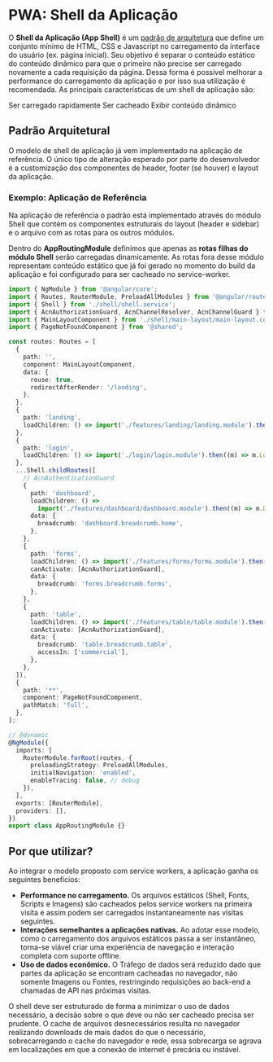 # PWA: Shell da Aplicação

O **Shell da Aplicação (App Shell)** é um [padrão de arquitetura](https://pt.wikipedia.org/wiki/Padr%C3%A3o_de_arquitetura) que define um conjunto mínimo de HTML, CSS e Javascript no carregamento da interface do usuário (ex. página inicial). Seu objetivo é separar o conteúdo estático do conteúdo dinâmico para que o primeiro não precise ser carregado novamente a cada requisição da página. Dessa forma é possível melhorar a performance do carregamento da aplicação e por isso sua utilização é recomendada. As principais características de um shell de aplicação são:

Ser carregado rapidamente
Ser cacheado
Exibir conteúdo dinâmico

## Padrão Arquitetural

O modelo de shell de aplicação já vem implementado na aplicação de referência. O único tipo de alteração esperado por parte do desenvolvedor é a customização dos componentes de header, footer (se houver) e layout da aplicação.

### Exemplo: Aplicação de Referência

Na aplicação de referência o padrão está implementado através do módulo Shell que contém os componentes estruturais do layout (header e sidebar) e o arquivo com as rotas para os outros módulos.

Dentro do **AppRoutingModule** definimos que apenas as **rotas filhas do módulo Shell** serão carregadas dinamicamente. As rotas fora desse módulo representam conteúdo estático que já foi gerado no momento do build da aplicação e foi configurado para ser cacheado no service-worker.

```ts
import { NgModule } from '@angular/core';
import { Routes, RouterModule, PreloadAllModules } from '@angular/router';
import { Shell } from './shell/shell.service';
import { AcnAuthorizationGuard, AcnChannelResolver, AcnChannelGuard } from '@acn/angular';
import { MainLayoutComponent } from './shell/main-layout/main-layout.component';
import { PageNotFoundComponent } from '@shared';

const routes: Routes = [
  {
    path: '',
    component: MainLayoutComponent,
    data: {
      reuse: true,
      redirectAfterRender: '/landing',
    },
  },
  {
    path: 'landing',
    loadChildren: () => import('./features/landing/landing.module').then((m) => m.LandingModule),
  },
  {
    path: 'login',
    loadChildren: () => import('./login/login.module').then((m) => m.LoginModule),
  },
  ...Shell.childRoutes([
    // AcnAuthenticationGuard
    {
      path: 'dashboard',
      loadChildren: () =>
        import('./features/dashboard/dashboard.module').then((m) => m.DashboardModule),
      data: {
        breadcrumb: 'dashboard.breadcrumb.home',
      },
    },
    {
      path: 'forms',
      loadChildren: () => import('./features/forms/forms.module').then((m) => m.FormsModule),
      canActivate: [AcnAuthorizationGuard],
      data: {
        breadcrumb: 'forms.breadcrumb.forms',
      },
    },
    {
      path: 'table',
      loadChildren: () => import('./features/table/table.module').then((m) => m.TableModule),
      canActivate: [AcnAuthorizationGuard],
      data: {
        breadcrumb: 'table.breadcrumb.table',
        accessIn: ['commercial'],
      },
    },
  ]),
  {
    path: '**',
    component: PageNotFoundComponent,
    pathMatch: 'full',
  },
];

// @dynamic
@NgModule({
  imports: [
    RouterModule.forRoot(routes, {
      preloadingStrategy: PreloadAllModules,
      initialNavigation: 'enabled',
      enableTracing: false, // debug
    }),
  ],
  exports: [RouterModule],
  providers: [],
})
export class AppRoutingModule {}
```

## Por que utilizar?

Ao integrar o modelo proposto com service workers, a aplicação ganha os seguintes benefícios:

- **Performance no carregamento.** Os arquivos estáticos (Shell, Fonts, Scripts e Imagens) são cacheados pelos service workers na primeira visita e assim podem ser carregados instantaneamente nas visitas seguintes.
- **Interações semelhantes a aplicações nativas.** Ao adotar esse modelo, como o carregamento dos arquivos estáticos passa a ser instantâneo, torna-se viável criar uma experiência de navegação e interação completa com suporte offline.
- **Uso de dados econômico.** O Tráfego de dados será reduzido dado que partes da aplicação se encontram cacheadas no navegador, não somente Imagens ou Fontes, restringindo requisições ao back-end a chamadas de API nas próximas visitas.

O shell deve ser estruturado de forma a minimizar o uso de dados necessário, a decisão sobre o que deve ou não ser cacheado precisa ser prudente. O cache de arquivos desnecessários resulta no navegador realizando downloads de mais dados do que o necessário, sobrecarregando o cache do navegador e rede, essa sobrecarga se agrava em localizações em que a conexão de internet é precária ou instável.
